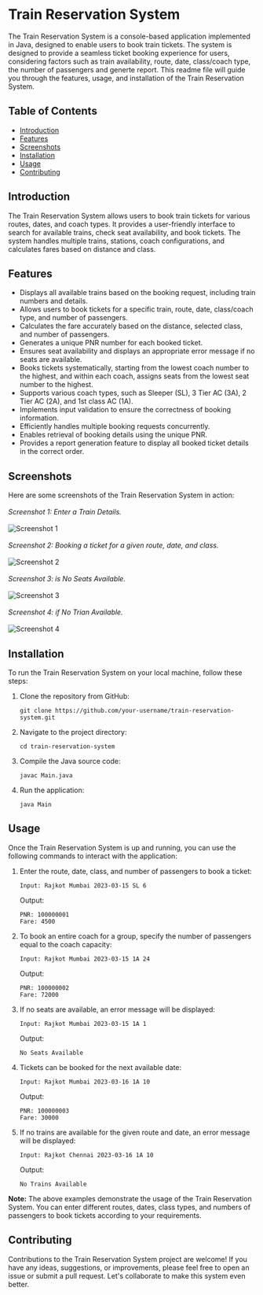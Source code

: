 # Train Reservation System

The Train Reservation System is a console-based application implemented in Java, designed to enable users to book train tickets. The system is designed to provide a seamless ticket booking experience for users, considering factors such as train availability, route, date, class/coach type, the number of passengers and generte report. This readme file will guide you through the features, usage, and installation of the Train Reservation System.

## Table of Contents

- [Introduction](#introduction)
- [Features](#features)
- [Screenshots](#screenshots)
- [Installation](#installation)
- [Usage](#usage)
- [Contributing](#contributing)

## Introduction

The Train Reservation System allows users to book train tickets for various routes, dates, and coach types. It provides a user-friendly interface to search for available trains, check seat availability, and book tickets. The system handles multiple trains, stations, coach configurations, and calculates fares based on distance and class.

## Features

- Displays all available trains based on the booking request, including train numbers and details.
- Allows users to book tickets for a specific train, route, date, class/coach type, and number of passengers.
- Calculates the fare accurately based on the distance, selected class, and number of passengers.
- Generates a unique PNR number for each booked ticket.
- Ensures seat availability and displays an appropriate error message if no seats are available.
- Books tickets systematically, starting from the lowest coach number to the highest, and within each coach, assigns seats from the lowest seat number to the highest.
- Supports various coach types, such as Sleeper (SL), 3 Tier AC (3A), 2 Tier AC (2A), and 1st class AC (1A).
- Implements input validation to ensure the correctness of booking information.
- Efficiently handles multiple booking requests concurrently.
- Enables retrieval of booking details using the unique PNR.
- Provides a report generation feature to display all booked ticket details in the correct order.

## Screenshots

Here are some screenshots of the Train Reservation System in action:
<br>
<br>
*Screenshot 1: Enter a Train Details.*
<br>
<br>
![Screenshot 1](https://raw.github.com/Mahmadamin08/Train-Reservation-System/main/ss/trainEntry.png)
<br>
<br>
*Screenshot 2: Booking a ticket for a given route, date, and class.*
<br>
<br>
![Screenshot 2](https://raw.github.com/Mahmadamin08/Train-Reservation-System/main/ss/bookingReq.png)
<br>
<br>
*Screenshot 3: is No Seats Available.*
<br>
<br>
![Screenshot 3](https://raw.github.com/Mahmadamin08/Train-Reservation-System/main/ss/noSeatAvi.png)
<br>
<br>
*Screenshot 4: if No Trian Available.*
<br>
<br>
![Screenshot 4](https://raw.github.com/Mahmadamin08/Train-Reservation-System/main/ss/noTrainAvi.png)

## Installation

To run the Train Reservation System on your local machine, follow these steps:

1. Clone the repository from GitHub:
   ```
   git clone https://github.com/your-username/train-reservation-system.git
   ```

2. Navigate to the project directory:
   ```
   cd train-reservation-system
   ```

3. Compile the Java source code:
   ```
   javac Main.java
   ```

4. Run the application:
   ```
   java Main
   ```

## Usage

Once the Train Reservation System is up and running, you can use the following commands to interact with the application:

1. Enter the route, date, class, and number of passengers to book a ticket:
   ```
   Input: Rajkot Mumbai 2023-03-15 SL 6
   ```

   Output: 
   ```
   PNR: 100000001
   Fare: 4500
   ```

2. To book an entire coach for a group, specify the number of passengers equal to the coach capacity:
   ```
   Input: Rajkot Mumbai 2023-03-15 1A 24
   ```

   Output: 
   ```
   PNR: 100000002
   Fare: 72000
   ```

3. If no seats are available, an error message will be displayed:
   ```
   Input: Rajkot Mumbai 2023-03-15 1A 1
   ```
   Output:
   ```
   No Seats Available
   ```

4. Tickets can be booked for the next available date:
   ```
   Input: Rajkot Mumbai 2023-03-16 1A 10
   ```

   Output:
   ```
   PNR: 100000003
   Fare: 30000
   ```

5. If no trains are available for the given route and date, an error message will be displayed:
   ```
   Input: Rajkot Chennai 2023-03-16 1A 10
   ```

   Output:
   ```
   No Trains Available
   ```

**Note:** The above examples demonstrate the usage of the Train Reservation System. You can enter different routes, dates, class types, and numbers of passengers to book tickets according to your requirements.

## Contributing

Contributions to the Train Reservation System project are welcome! If you have any ideas, suggestions, or improvements, please feel free to open an issue or submit a pull request. Let's collaborate to make this system even better.



